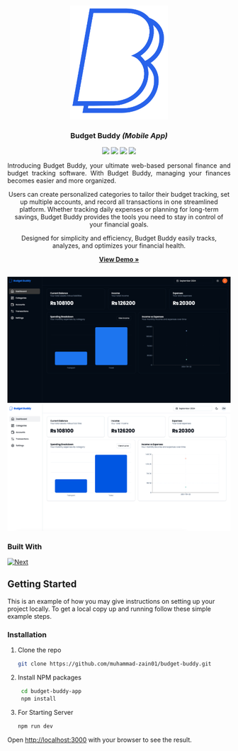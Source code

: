 <br />
<div align="center">
<img src="https://github.com/Muhammad-Zain01/budget-buddy/blob/main/public/logo.png?raw=true" style="background:white;width: 220px;" />

<h3 align="center">Budget Buddy <i>(Mobile App)</i></h3>
<div>
    <a href="https://github.com/muhammad-zain01/budget-buddy-app/graphs/contributors"><img src="https://img.shields.io/github/contributors/muhammad-zain01/budget-buddy-app.svg?style=for-the-badge" /></a>
    <a href="https://github.com/muhammad-zain01/budget-buddy-app/network/members"><img src="https://img.shields.io/github/forks/muhammad-zain01/budget-buddy-app.svg?style=for-the-badge" /></a>
    <a href="https://github.com/muhammad-zain01/budget-buddy-app/stargazers"><img src="https://img.shields.io/github/stars/muhammad-zain01/budget-buddy-app.svg?style=for-the-badge" /></a>
    <a href="https://github.com/muhammad-zain01/budget-buddy-app/issues"><img src="https://img.shields.io/github/issues/muhammad-zain01/budget-buddy-app.svg?style=for-the-badge" /></a>
</div>

  <p align="center" style="text-align: justify;">
Introducing Budget Buddy, your ultimate web-based personal finance and budget tracking software. With Budget Buddy, managing your finances becomes easier and more organized.

Users can create personalized categories to tailor their budget tracking, set up multiple accounts, and record all transactions in one streamlined platform. Whether tracking daily expenses or planning for long-term savings, Budget Buddy provides the tools you need to stay in control of your financial goals.

Designed for simplicity and efficiency, Budget Buddy easily tracks, analyzes, and optimizes your financial health.

  </p>
    <a href="https://budget-buddy-v1.vercel.app/"><strong>View Demo »</strong></a>
    <br />
<br />

</div>

[![Preview][product-screenshot]](https://budget-buddy-v1.vercel.app/)
[![Preview][product-screenshot2]](https://budget-buddy-v1.vercel.app/)

### Built With

[![Next][Next.js]][Next-url]

## Getting Started

This is an example of how you may give instructions on setting up your project locally.
To get a local copy up and running follow these simple example steps.

### Installation

1. Clone the repo
   ```sh
   git clone https://github.com/muhammad-zain01/budget-buddy.git
   ```
2. Install NPM packages
   ```sh
    cd budget-buddy-app
    npm install
   ```
3. For Starting Server
   ```sh
   npm run dev
   ```

Open [http://localhost:3000](http://localhost:3000) with your browser to see the result.

[contributors-shield]: https://img.shields.io/github/contributors/muhammad-zain01/LogicLoom.svg?style=for-the-badge
[contributors-url]: https://github.com/muhammad-zain01/LogicLoom/graphs/contributors
[forks-shield]: https://img.shields.io/github/forks/muhammad-zain01/LogicLoom.svg?style=for-the-badge
[forks-url]: https://github.com/muhammad-zain01/LogicLoom/network/members
[stars-shield]: https://img.shields.io/github/stars/muhammad-zain01/LogicLoom.svg?style=for-the-badge
[stars-url]: https://github.com/muhammad-zain01/LogicLoom/stargazers
[issues-shield]: https://img.shields.io/github/issues/muhammad-zain01/LogicLoom.svg?style=for-the-badge
[issues-url]: https://github.com/muhammad-zain01/LogicLoom/issues
[license-shield]: https://img.shields.io/github/license/muhammad-zain01/LogicLoom.svg?style=for-the-badge
[license-url]: https://github.com/muhammad-zain01/LogicLoom/blob/master/LICENSE.txt
[linkedin-shield]: https://img.shields.io/badge/-LinkedIn-black.svg?style=for-the-badge&logo=linkedin&colorB=555
[linkedin-url]: https://linkedin.com/in/linkedin_username
[product-screenshot]: https://github.com/Muhammad-Zain01/budget-buddy/blob/main/public/preview/preview-dark.png?raw=true
[product-screenshot2]: https://github.com/Muhammad-Zain01/budget-buddy/blob/main/public/preview/preview-light.png?raw=true
[Next-url]: https://nextjs.org/
[React.js]: https://img.shields.io/badge/React-4A4A55?style=for-the-badge&logo=react&logoColor=white
[React-url]: https://reactjs.org/
[Next.js]: https://img.shields.io/badge/next.js-000000?style=for-the-badge&logo=nextdotjs&logoColor=white
